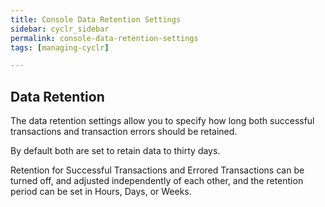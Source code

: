 ```yaml
---
title: Console Data Retention Settings
sidebar: cyclr_sidebar
permalink: console-data-retention-settings
tags: [managing-cyclr]

---
```

 
## Data Retention 

The data retention settings allow you to specify how long both successful transactions and transaction errors should be retained.
 
By default both are set to retain data to thirty days.
 
Retention for Successful Transactions and Errored Transactions can be turned off, and adjusted independently of each other, and the retention period can be set in Hours, Days, or Weeks.
 
